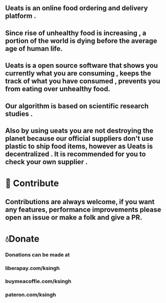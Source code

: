## Ueats is an online food ordering and delivery platform .<br/>


## Since rise of unhealthy food is increasing , a portion of the world is dying before the average age of human life.

## Ueats is a open source software that shows you currently what you are consuming , keeps the track of what you have consumed , prevents you from eating over unhealthy food.



## Our algorithm is based on scientific research studies .

## Also by using ueats you are not destroying the planet because our official suppliers don't use plastic to ship food items, however as Ueats is decentralized . It is recommended for you to check your own supplier .

# 🚡 Contribute<br/>
## Contributions are always welcome, if you want any features, performance improvements please open an issue or make a folk and give a PR.

# 💧Donate<br/>
### Donations can be made at <br/>
### liberapay.com/ksingh<br/>
### buymeacoffie.com/ksingh<br/>
### pateron.com/ksingh<br/>






